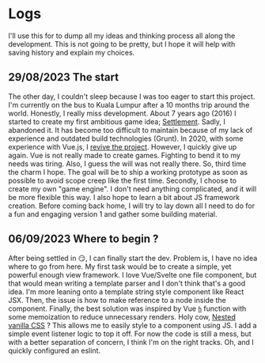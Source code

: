 # Logs

I'll use this for to dump all my ideas and thinking process all along the development. This is not going to be pretty, but I hope it will help with saving history and explain my choices.


## 29/08/2023 The start

The other day, I couldn't sleep because I was too eager to start this project. I'm currently on the bus to Kuala Lumpur after a 10 months trip around the world. Honestly, I really miss development.
About 7 years ago (2016) I started to create my first ambitious game idea; [Settlement](https://github.com/GMartigny/settlement). Sadly, I abandoned it. It has become too difficult to maintain because of my lack of experience and outdated build technologies (Grunt).
In 2020, with some experience with Vue.js, I [revive the project](https://github.com/GMartigny/settlement2). However, I quickly give up again. Vue is not really made to create games. Fighting to bend it to my needs was tiring. Also, I guess the will was not really there.
So, third time the charm I hope. The goal will be to ship a working prototype as soon as possible to avoid scope creep like the first time. Secondly, I choose to create my own "game engine". I don't need anything complicated, and it will be more flexible this way. I also hope to learn a bit about JS framework creation.
Before coming back home, I will try to lay down all I need to do for a fun and engaging version 1 and gather some building material.

## 06/09/2023 Where to begin ?

After being settled in 😏, I can finally start the dev. Problem is, I have no idea where to go from here. My first task would be to create a simple, yet powerful enough view framework. I love Vue/Svelte one file component, but that would mean writing a template parser and I don't think that's a good idea. I'm more leaning onto a template string style component like React JSX. Then, the issue is how to make reference to a node inside the component.
Finally, the best solution was inspired by Vue [``h``](https://vuejs.org/guide/extras/render-function.html) function with some memoization to reduce unnecessary renders. 
Holy cow, [Nested vanilla CSS](https://developer.mozilla.org/en-US/docs/Web/CSS/CSS_nesting/Using_CSS_nesting) ? This allows me to easily style to a component using JS.
I add a simple event listener logic to top it off.
For now the code is still a mess, but with a better separation of concern, I think I'm on the right tracks.
Oh, and I quickly configured an eslint.
